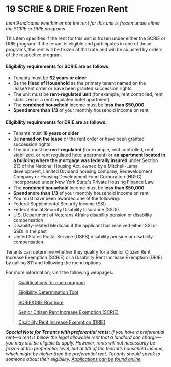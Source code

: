 # 19 SCRIE & DRIE Frozen Rent
_Item 9 indicates whether or not the rent for this unit is frozen under either the SCRIE or DRIE programs._

This item specifies if the rent for this unit is frozen under either the SCRIE or DRIE program. If the tenant is eligible and participates in one of these programs, the rent will be frozen at that rate and will be adjusted by orders of the respective program.

#### Eligibility requirements for SCRIE are as follows:
- Tenants must be **62 years or older**
- Be the **Head of Household** as the primary tenant named on the lease/rent order or have been granted succession rights
- The unit must be **rent-regulated unit** (for example, rent controlled, rent stabilized or a rent regulated hotel apartment)
- The **combined household** income must be **less than $50,000**
- **Spend more than 1/3** of your monthly household income on rent

#### Eligibility requirements for DRIE are as follows:
- Tenants must **18 years or older**
- Be **named on the lease** or the rent order or have been granted succession rights
- The unit must be **rent-regulated** (for example, rent controlled, rent stabilized, or rent regulated hotel apartment) or **an apartment located in a building where the mortgage was federally insured** under Section 213 of the National Housing Act, owned by a Mitchell-Lama development, Limited Dividend housing company, Redevelopment Company or Housing Development Fund Corporation (HDFC) incorporated under New York State's Private Housing Finance Law
- The **combined household** income must be **less than $50,000**
- **Spend more than 1/3**  of your monthly household income on rent
- You must have been awarded one of the following:
- 	Federal Supplemental Security Income (SSI)
- 	Federal Social Security Disability Insurance (SSDI)
- 	U.S. Department of Veterans Affairs disability pension or disability compensation
- 	Disability-related Medicaid if the applicant has received either SSI or SSDI in the past
- 	United States Postal Service (USPS) disability pension or disability compensation.


Tenants can determine whether they qualify for a Senior Citizen Rent Increase Exemption (SCRIE) or a Disability Rent Increase Exemption (DRIE) by calling 311 and following the menu options.

For more information, visit the following webpages:

> [Qualifications for each program](http://www1.nyc.gov/site/rentfreeze/qualifications/qualifications.page)
>
> [Eligibility Determination Tool](http://www1.nyc.gov/site/rentfreeze/tools/rent-freeze-qualifier-tool.page)
>
> [SCRIE/DRIE Brochure](http://www1.nyc.gov/assets/finance/downloads/pdf/brochures/scriedriebrochure.pdf)
>
> [Senior Citizen Rent Increase Exemption (SCRIE)](http://www1.nyc.gov/nyc-resources/service/2424/senior-citizen-rent-increase-exemption-scrie)
>
> [Disability Rent Increase Exemption (DRIE)](http://www1.nyc.gov/nyc-resources/service/1522/disability-rent-increase-exemption-drie-program)


_**Special Note for Tenants with preferential rents:** If you have a preferential rent—a rent is below the legal allowable rent that a landlord can charge—you may still be eligible to apply. However, rents  will not necessarily be frozen at the preferential level, but at 1/3 of the tenant’s household income, which might be higher than the preferential rent. Tenants should speak to someone about their eligibility. [Applications can be found online](http://www1.nyc.gov/site/rentfreeze/index.page)_
